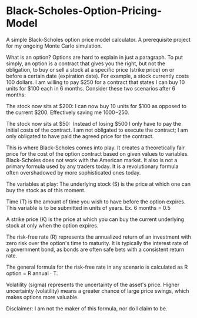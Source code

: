 # Black-Scholes-Option-Pricing-Model
A simple Black-Scholes option price model calculator. A prerequisite project for my ongoing Monte Carlo simulation.

What is an option?
Options are hard to explain in just a paragraph. To put simply, an option is a contract that gives you the right, but not the obligation, to buy or sell a stock at a specific price (strike price) on or before a certain date (expiration date). For example, a stock currently costs 100 dollars. I am willing to pay $250 for a contract that states I can buy 10 units for $100 each in 6 months. Consider these two scenarios after 6 months:

The stock now sits at $200:
I can now buy 10 units for $100 as opposed to the current $200. Effectively saving me $1000-$250.

The stock now sits at $50: 
Instead of losing $500 I only have to pay the initial costs of the contract. I am not obligated to execute the contract; I am only obligated to have paid the agreed price for the contract.

This is where Black-Scholes comes into play. It creates a theoretically fair price for the cost of the option contract based on given values to variables. Black-Scholes does not work with the American market. It also is not a primary formula used by any traders today. It is a revolutionary formula often overshadowed by more sophisticated ones today.

The variables at play:
The underlying stock (S) is the price at which one can buy the stock as of this moment. 

Time (T) is the amount of time you wish to have before the option expires. This variable is to be submitted in units of years. Ex. 6 months = 0.5

A strike price (K) is the price at which you can buy the current underlying stock at only when the option expires. 

The risk-free rate (R) represents the annualized return of an investment with zero risk over the option's time to maturity. It is typically the interest rate of a government bond, as bonds are often safe bets with a consistent return rate.

The general formula for the risk-free rate in any scenario is calculated as R option = R annual ​⋅ T.

Volatility (sigma) represents the uncertainty of the asset's price. Higher uncertainty (volatility) means a greater chance of large price swings, which makes options more valuable.

Disclaimer: I am not the maker of this formula, nor do I claim to be. 

